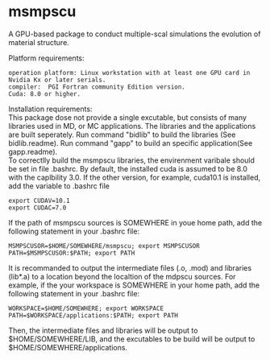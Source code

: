 # msmpscu
 A GPU-based package to conduct multiple-scal simulations the evolution of material structure.
 
  Platform requirements:  
 
    operation platform: Linux workstation with at least one GPU card in Nvidia Kx or later serials.  
    compiler:  PGI Fortran community Edition version.
    Cuda: 8.0 or higher.
 
 Installation requirements:  
 This package dose not provide a single excutable, but consists of many libraries used in MD, or MC applications. The libraries and the applications are built seperately. 
 Run command "bidlib" to build the libraries (See bidlib.readme). Run command "gapp" to build an specific application(See gapp.readme).  
 To correctlly build the msmpscu libraries, the envirenment varibale should be set in file .bashrc. By default, the installed cuda is assumed to be 8.0 with the caplbility 3.0. 
 If the other version, for example, cuda10.1 is installed, add the variable to .bashrc file

    export CUDAV=10.1
    export CUDAC=7.0

If the path of msmpscu sources is SOMEWHERE in youe home path, add the following statement in your .bashrc file:

    MSMPSCUSOR=$HOME/SOMEWHERE/msmpscu; export MSMPSCUSOR
    PATH=$MSMPSCUSOR:$PATH; export PATH
 
It is recommanded to output the intermediate files (.o, .mod) and libraries (lib*.a) to a location beyond the localtion of the mdpscu sources.
For example, if the your workspace is SOMEWHERE in your home path,  add the following statement in your .bashrc file:

    WORKSPACE=$HOME/SOMEWHERE; export WORKSPACE
    PATH=$WORKSPACE/applications:$PATH; export PATH

Then, the intermediate files and libraries will be output to 	$HOME/SOMEWHERE/LIB, and the excutables to be build will be output to $HOME/SOMEWHERE/applications.


  
  

